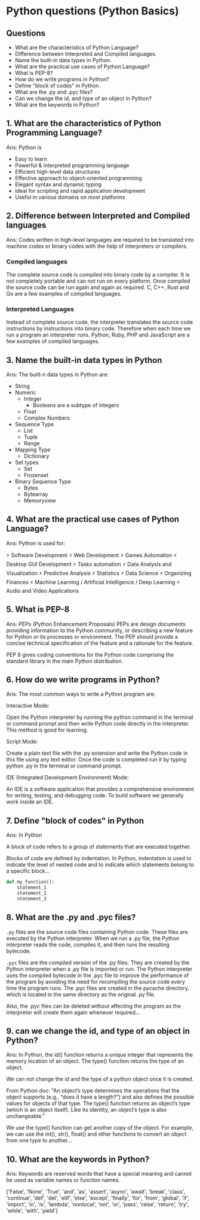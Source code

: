 # Python questions (Python Basics)

## Questions

- What are the characteristics of Python Language?
- Difference between Interpreted and Compiled languages.
- Name the built-in data types in Python.
- What are the practical use cases of Python Language?
- What is PEP-8?
- How do we write programs in Python?
- Define "block of codes" in Python.
- What are the .py and .pyc files?
- Can we change the id, and type of an object in Python?
- What are the keywords in Python?

## 1. What are the characteristics of Python Programming Language?

Ans: Python is

- Easy to learn
- Powerful & interpreted programming language
- Efficient high-level data structures
- Effective approach to object-oriented programming
- Elegant syntax and dynamic typing
- Ideal for scripting and rapid application development
- Useful in various domains on most platforms

## 2. Difference between Interpreted and Compiled languages

Ans: Codes written in high-level languages are required to be translated into machine codes or binary codes with the help of interpreters or compilers.

### Compiled languages

The complete source code is compiled into binary code by a compiler. It is not completely portable and can not run on every platform. Once compiled the source code can be run again and again as required.
C, C++, Rust and Go are a few examples of compiled languages.

### Interpreted Languages

Instead of complete source code, the interpreter translates the source code instructions by instructions into binary code. Therefore when each time we run a program an interpreter runs.
Python, Ruby, PHP and JavaScript are a few examples of compiled languages.

## 3. Name the built-in data types in Python

Ans: The built-n data types in Python are:

- String
- Numeric
  - Integer
    - Booleans are a subtype of integers
  - Float
  - Complex Numbers
- Sequence Type
  - List
  - Tuple
  - Range
- Mapping Type
  - Dictionary
- Set types
  - Set
  - Frozenset
- Binary Sequence Type
  - Bytes
  - Bytearray
  - Memoryview

## 4. What are the practical use cases of Python Language?

Ans: Python is used for:

⚡ Software Development
⚡ Web Development
⚡ Games Automation
⚡ Desktop GUI Development
⚡ Tasks automation
⚡ Data Analysis and Visualization
⚡ Predictive Analysis
⚡ Statistics
⚡ Data Science
⚡ Organizing Finances
⚡ Machine Learning / Artificial Intelligence / Deep Learning
⚡ Audio and Video Applications

## 5. What is PEP-8

Ans: PEPs (Python Enhancement Proposals)
PEPs are design documents providing information to the Python community, or describing a new feature for Python or its processes or environment. The PEP should provide a concise technical specification of the feature and a rationale for the feature.

PEP 8 gives coding conventions for the Python code comprising the standard library in the main Python distribution.

## 6. How do we write programs in Python?

Ans: The most common ways to write a Python program are:

Interactive Mode:

Open the Python interpreter by running the python command in the terminal or command prompt and then write Python code directly in the interpreter. This method is good for learning.

Script Mode:

Create a plain text file with the .py extension and write the Python code in this file using any text editor. Once the code is completed run it by typing python <filename>.py in the terminal or command prompt.

IDE (Integrated Development Environment) Mode:

An IDE is a software application that provides a comprehensive environment for writing, testing, and debugging code.  To build software we generally work inside an IDE.

## 7. Define "block of codes" in Python

Ans: In Python

A block of code refers to a group of statements that are executed together.

Blocks of code are defined by indentation. In Python, indentation is used to indicate the level of nested code and to indicate which statements belong to a specific block...

```python
def my_function():
    statement_1
    statement_2
    statement_3
```

## 8. What are the .py and .pyc files?

`.py` files are the source code files containing Python code. These files are executed by the Python interpreter. When we run a .py file, the Python interpreter reads the code, compiles it, and then runs the resulting bytecode.

`.pyc` files are the compiled version of the .py files. They are created by the Python interpreter when a .py file is imported or run. The Python interpreter uses the compiled bytecode in the .pyc file to improve the performance of the program by avoiding the need for recompiling the source code every time the program runs. The .pyc files are created in the pycache directory, which is located in the same directory as the original .py file.

Also, the .pyc files can be deleted without affecting the program as the interpreter will create them again whenever required...

## 9. can we change the id, and type of an object in Python?

Ans: In Python, the id() function returns a unique integer that represents the memory location of an object. The type() function returns the type of an object.

We can not change the id and the type of a python object once it is created.

From Python doc:
"An object’s type determines the operations that the object supports (e.g., “does it have a length?”) and also defines the possible values for objects of that type. The type() function returns an object’s type (which is an object itself). Like its identity, an object’s type is also unchangeable."

We use the type() function can get another copy of the object. For example, we can use the int(), str(), float() and other functions to convert an object from one type to another...

## 10. What are the keywords in Python?

Ans: Keywords are reserved words that have a special meaning and cannot be used as variable names or function names.

['False', 'None', 'True', 'and', 'as', 'assert', 'async', 'await', 'break', 'class', 'continue', 'def', 'del', 'elif', 'else', 'except', 'finally', 'for', 'from', 'global', 'if', 'import', 'in', 'is', 'lambda', 'nonlocal', 'not', 'or', 'pass', 'raise', 'return', 'try', 'while', 'with', 'yield']
